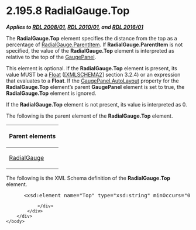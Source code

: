 <html dir="LTR" xmlns:mshelp="http://msdn.microsoft.com/mshelp" xmlns:ddue="http://ddue.schemas.microsoft.com/authoring/2003/5" xmlns:xlink="http://www.w3.org/1999/xlink" xmlns:tool="http://www.microsoft.com/tooltip">
    <head>
        <meta http-equiv="Content-Type" content="text/html; CHARSET=utf-8"></meta>
        <meta name="save" content="history"></meta>
        <title>2.195.8 RadialGauge.Top</title>
        <xml>
            <mshelp:toctitle title="2.195.8 RadialGauge.Top"></mshelp:toctitle>
            <mshelp:rltitle title="[MS-RDL]: RadialGauge.Top"></mshelp:rltitle>
            <mshelp:keyword index="A" term="1d15c04f-d913-4614-8bbd-5be0fde02be0"></mshelp:keyword>
            <mshelp:attr name="DCSext.ContentType" value="open specification"></mshelp:attr>
            <mshelp:attr name="AssetID" value="1d15c04f-d913-4614-8bbd-5be0fde02be0"></mshelp:attr>
            <mshelp:attr name="TopicType" value="kbRef"></mshelp:attr>
            <mshelp:attr name="DCSext.Title" value="[MS-RDL]: RadialGauge.Top" />
        </xml>
    </head>
    <body>
        <div id="header">
            <h1 class="heading">2.195.8 RadialGauge.Top</h1>
        </div>
        <div id="mainSection">
            <div id="mainBody">
                <div id="allHistory" class="saveHistory"></div>
                <div id="sectionSection0" class="section" name="collapseableSection">
                    

<p><b><i>Applies to </i></b><a href="1e855f94-4617-47e4-b89e-0856c6cb420f.md"><b><i>RDL 2008/01</i></b></a><b><i>,
</i></b><a href="3428e690-a348-4ec7-8a6a-8efb42d2cdee.md"><b><i>RDL 2010/01</i></b></a><b><i>,
and </i></b><a href="52ce3983-2bfc-4e72-9359-42aaf5fe4509.md"><b><i>RDL 2016/01</i></b></a></p>

<p>The <b>RadialGauge.Top</b> element specifies the distance
from the top as a percentage of <a href="f20bab90-765e-41e5-a5d8-49b557d71464.md">RadialGauge.ParentItem</a>. If
<b>RadialGauge.ParentItem</b> is not specified, the value of the <b>RadialGauge.Top</b>
element is interpreted as relative to the top of the <a href="f01744d3-79fa-4f30-94bf-a1ffa6bde2ac.md">GaugePanel</a>. </p>

<p>This element is optional. If the <b>RadialGauge.Top</b>
element is present, its value MUST be a <a href="c7d0946f-992e-4abc-a304-09b53e030692.md">Float</a> (<a href="https://go.microsoft.com/fwlink/?LinkId=90610">[XMLSCHEMA2]</a> section
3.2.4) or an expression that evaluates to a <b>Float</b>. If the <a href="f9d6ec8d-393e-41b9-9ba6-e13c09aff56c.md">GaugePanel.AutoLayout</a>
property for the <b>RadialGauge.Top</b> element’s parent <b>GaugePanel</b>
element is set to true, the <b>RadialGauge.Top</b> element is ignored. </p>

<p>If the <b>RadialGauge.Top</b> element is not present, its
value is interpreted as 0.</p>

<p>The following is the parent element of the <b>RadialGauge.Top</b>
element.</p>

<table>
 <thead>
  <tr>
   <th>
   <p>Parent elements</p>
   </th>
  </tr>
 </thead>
 <tr>
  <td>
  <p><a href="2e113607-ee33-4abd-9ae3-6607c10d3c8a.md">RadialGauge</a>
  </p>
  </td>
 </tr>
</table>

<p>The following is the XML Schema definition of the <b>RadialGauge.Top</b>
element.           </p>

<dl>
<dd>
<div><pre> &lt;xsd:element name=&quot;Top&quot; type=&quot;xsd:string&quot; minOccurs=&quot;0&quot; /&gt;
</pre></div>
</dd></dl>


                </div>
            </div>
        </div>
    </body>
</html>